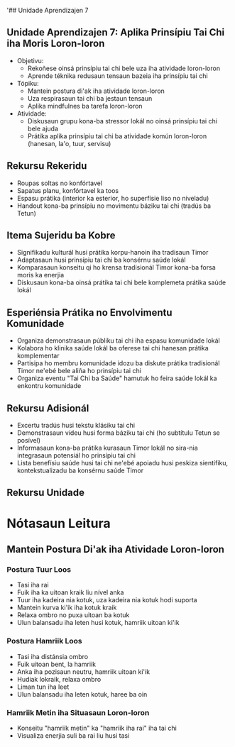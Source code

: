 '## Unidade Aprendizajen 7

## Unidade Aprendizajen 7: Aplika Prinsípiu Tai Chi iha Moris Loron-loron
- Objetivu:
  * Rekoñese oinsá prinsípiu tai chi bele uza iha atividade loron-loron
  * Aprende téknika redusaun tensaun bazeia iha prinsípiu tai chi
- Tópiku:
  * Mantein postura di'ak iha atividade loron-loron
  * Uza respirasaun tai chi ba jestaun tensaun
  * Aplika mindfulnes ba tarefa loron-loron
- Atividade:
  * Diskusaun grupu kona-ba stressor lokál no oinsá prinsípiu tai chi bele ajuda
  * Prátika aplika prinsípiu tai chi ba atividade komún loron-loron (hanesan, la'o, tuur, servisu)

## Rekursu Rekeridu
- Roupas soltas no konfórtavel
- Sapatus planu, konfórtavel ka toos
- Espasu prátika (interior ka esterior, ho superfísie liso no niveladu)
- Handout kona-ba prinsípiu no movimentu báziku tai chi (tradús ba Tetun)

## Itema Sujeridu ba Kobre
- Signifikadu kulturál husi prátika korpu-hanoin iha tradisaun Timor
- Adaptasaun husi prinsípiu tai chi ba konsérnu saúde lokál
- Komparasaun konseitu qi ho krensa tradisionál Timor kona-ba forsa moris ka enerjia
- Diskusaun kona-ba oinsá prátika tai chi bele komplemeta prátika saúde lokál

## Esperiénsia Prátika no Envolvimentu Komunidade
- Organiza demonstrasaun públiku tai chi iha espasu komunidade lokál
- Kolabora ho klinika saúde lokál ba oferese tai chi hanesan prátika komplementar
- Partisipa ho membru komunidade idozu ba diskute prátika tradisionál Timor ne'ebé bele aliña ho prinsípiu tai chi
- Organiza eventu "Tai Chi ba Saúde" hamutuk ho feira saúde lokál ka enkontru komunidade

## Rekursu Adisionál
- Excertu tradús husi tekstu klásiku tai chi
- Demonstrasaun vídeu husi forma báziku tai chi (ho subtítulu Tetun se posível)
- Informasaun kona-ba prátika kurasaun Timor lokál no sira-nia integrasaun potensiál ho prinsípiu tai chi
- Lista benefísiu saúde husi tai chi ne'ebé apoiadu husi peskiza sientífiku, kontekstualizadu ba konsérnu saúde Timor

## Rekursu Unidade

# Nótasaun Leitura

## Mantein Postura Di'ak iha Atividade Loron-loron

### Postura Tuur Loos
- Tasi iha rai
- Fuik iha ka uitoan kraik liu nível anka
- Tuur iha kadeira nia kotuk, uza kadeira nia kotuk hodi suporta
- Mantein kurva ki'ik iha kotuk kraik
- Relaxa ombro no puxa uitoan ba kotuk
- Ulun balansadu iha leten husi kotuk, hamriik uitoan ki'ik 

### Postura Hamriik Loos
- Tasi iha distánsia ombro
- Fuik uitoan bent, la hamriik
- Anka iha pozisaun neutru, hamriik uitoan ki'ik
- Hudiak lokraik, relaxa ombro
- Liman tun iha leet 
- Ulun balansadu iha leten kotuk, haree ba oin

### Hamriik Metin iha Situasaun Loron-loron
- Konseitu "hamriik metin" ka "hamriik iha rai" iha tai chi
- Visualiza enerjia suli ba rai liu husi tasi